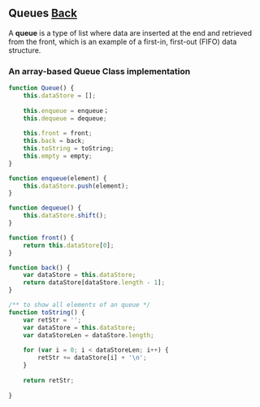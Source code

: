 ## Queues [Back](./../data_structure.md)

A **queue** is a type of list where data are inserted at the end and retrieved from the front, which is an example of a first-in, first-out (FIFO) data structure.

### An array-based Queue Class implementation

```js
function Queue() {
    this.dataStore = [];
    
    this.enqueue = enqueue；
    this.dequeue = dequeue;
    
    this.front = front;
    this.back = back;
    this.toString = toString;
    this.empty = empty;
}

function enqueue(element) {
    this.dataStore.push(element);
}

function dequeue() {
    this.dataStore.shift();
}

function front() {
    return this.dataStore[0];
}

function back() {
    var dataStore = this.dataStore;
    return dataStore[dataStore.length - 1];
}

/** to show all elements of an queue */
function toString() {
    var retStr = '';
    var dataStore = this.dataStore;
    var dataStoreLen = dataStore.length;
    
    for (var i = 0; i < dataStoreLen; i++) {
        retStr += dataStore[i] + '\n';
    }
    
    return retStr;
    
}
```

